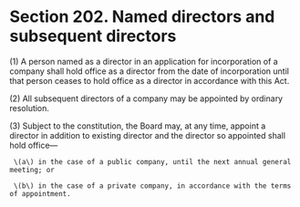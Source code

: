 # Section 202. Named directors and subsequent directors

\(1\) A person named as a director in an application for incorporation of a company shall hold office as a director from the date of incorporation until that person ceases to hold office as a director in accordance with this Act.

\(2\) All subsequent directors of a company may be appointed by ordinary resolution.

\(3\) Subject to the constitution, the Board may, at any time, appoint a director in addition to existing director and the director so appointed shall hold office—

     \(a\) in the case of a public company, until the next annual general meeting; or

     \(b\) in the case of a private company, in accordance with the terms of appointment.

